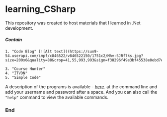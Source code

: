 # learning_CSharp #
This repository was created to host materials that I learned in .Net development.

##### Contain #####
```
1. "Code Blog" [![Alt text]((https://sun9-54.userapi.com/impf/c846522/v846522150/1751c2/Mhv-SJRf7ks.jpg?size=200x0&quality=88&crop=41,55,993,993&sign=f38296f49e3bf45538e0ebd7e479e802&ava=1)

3. "Course Hunter"
4. "ITVDN"
5. "Simple Code"
```

A description of the programs is available - [here](https://azuredevops.godeltech.com/DefaultCollection/DotNet%20Mastery%20for%20Beginners/_wiki/wikis/DotNet-Mastery-for-Beginners.wiki/7/Lab-02.-.NET-Core).
at the command line and add your username and password after a space.
And you can also call the `"help"` command to view the available commands.

### End ###

